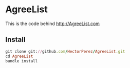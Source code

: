 AgreeList
=============
This is the code behind http://AgreeList.com

Install
-------
```ruby
git clone git://github.com/HectorPerez/AgreeList.git
cd AgreeList
bundle install
```
